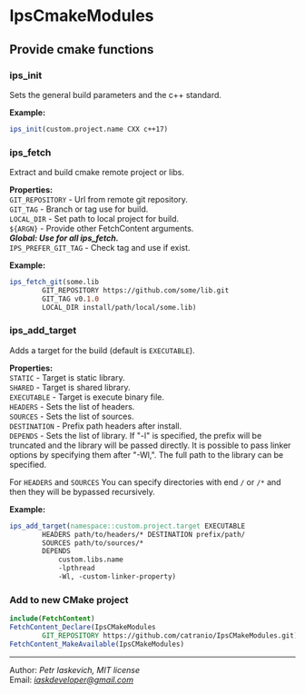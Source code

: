 # IpsCmakeModules
## Provide cmake functions
### ips_init
Sets the general build parameters and the c++ standard.

**Example:**
```cmake
ips_init(custom.project.name CXX c++17)
```
### ips_fetch
Extract and build cmake remote project or libs.

**Properties:**\
`GIT_REPOSITORY` - Url from remote git repository.\
`GIT_TAG` - Branch or tag use for build.\
`LOCAL_DIR` - Set path to local project for build.\
`${ARGN}` - Provide other FetchContent arguments.\
***Global: Use for all ips_fetch.***\
`IPS_PREFER_GIT_TAG` - Check tag and use if exist.

**Example:**
```cmake
ips_fetch_git(some.lib
        GIT_REPOSITORY https://github.com/some/lib.git
        GIT_TAG v0.1.0
        LOCAL_DIR install/path/local/some.lib)
```
### ips_add_target
Adds a target for the build (default is `EXECUTABLE`).

**Properties:**\
`STATIC` - Target is static library.\
`SHARED` - Target is shared library.\
`EXECUTABLE` - Target is execute binary file.\
`HEADERS` - Sets the list of headers.\
`SOURCES` - Sets the list of sources.\
`DESTINATION` - Prefix path headers after install.\
`DEPENDS` - Sets the list of library. If "-l" is specified, the prefix will be truncated and the library will be passed directly. It is possible to pass linker options by specifying them after "-Wl,". The full path to the library can be specified.

For `HEADERS` and `SOURCES` You can specify directories with end `/` or `/*` and then they will be bypassed recursively.

**Example:**
```cmake
ips_add_target(namespace::custom.project.target EXECUTABLE
        HEADERS path/to/headers/* DESTINATION prefix/path/
        SOURCES path/to/sources/*
        DEPENDS
            custom.libs.name
            -lpthread
            -Wl, -custom-linker-property)
```

### Add to new CMake project

```cmake
include(FetchContent)
FetchContent_Declare(IpsCMakeModules
        GIT_REPOSITORY https://github.com/catranio/IpsCMakeModules.git)
FetchContent_MakeAvailable(IpsCMakeModules)
```
---
Author: *Petr Iaskevich, MIT license*\
Email: *iaskdeveloper@gmail.com*